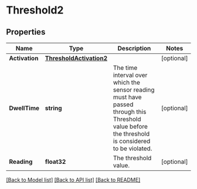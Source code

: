 # Threshold2

## Properties
Name | Type | Description | Notes
------------ | ------------- | ------------- | -------------
**Activation** | [**ThresholdActivation2**](ThresholdActivation_2.md) |  | [optional] 
**DwellTime** | **string** | The time interval over which the sensor reading must have passed through this Threshold value before the threshold is considered to be violated. | [optional] 
**Reading** | **float32** | The threshold value. | [optional] 

[[Back to Model list]](../README.md#documentation-for-models) [[Back to API list]](../README.md#documentation-for-api-endpoints) [[Back to README]](../README.md)


